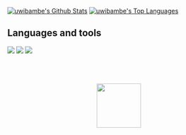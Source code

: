 <a href="https://github.com/uwibambe/github-readme-stats"><img alt="uwibambe's Github Stats" src="https://github-readme-stats.vercel.app/api?username=uwibambe&show_icons=true&count_private=true&theme=react&hide_border=true&bg_color=0D1117" /></a>
<a href="https://github.com/uwibambe/github-readme-stats"><img alt="uwibambe's Top Languages" src="https://github-readme-stats.vercel.app/api/top-langs/?username=uwibambe&langs_count=8&count_private=true&layout=compact&theme=react&hide_border=true&bg_color=0D1117" /></a>

## Languages and tools
![](https://img.shields.io/badge/Python-14354C?style=for-the-badge&logo=python&logoColor=white)
![](https://img.shields.io/badge/Django-092E20?style=for-the-badge&logo=django&logoColor=white)
![](https://img.shields.io/badge/JavaScript-323330?style=for-the-badge&logo=javascript&logoColor=F7DF1E)

<div align="center">
	<br>
	<br>
	<br>
	<img src="https://raw.githubusercontent.com/knowbee/hosting/master/assets/intore.gif" width="auto" height="100">
	<br>
	<br>
	<br>
</div>



